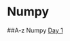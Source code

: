 # Numpy
##A-z Numpy
[Day 1](http://localhost:8888/notebooks/FreeCodeCamp/Data%20Analysis%20With%20Python/Numpy.ipynb#Arange():)
